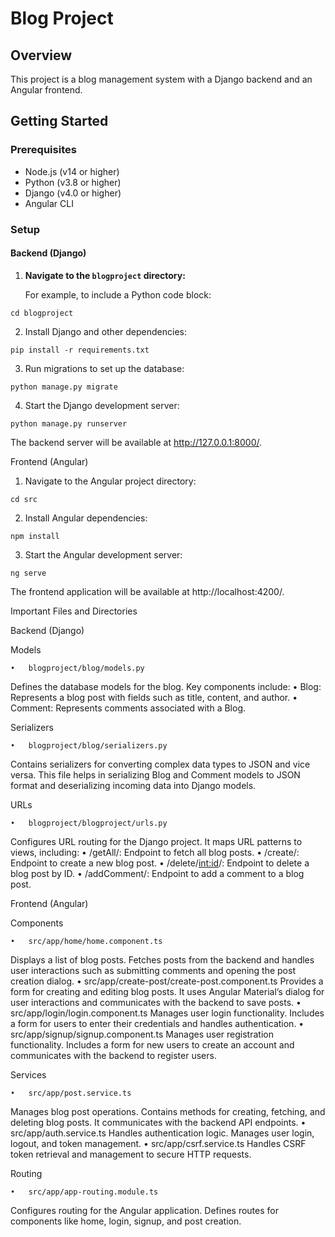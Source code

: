 

# Blog Project

## Overview

This project is a blog management system with a Django backend and an Angular frontend.

## Getting Started

### Prerequisites

- Node.js (v14 or higher)
- Python (v3.8 or higher)
- Django (v4.0 or higher)
- Angular CLI

### Setup

#### Backend (Django)

1. **Navigate to the `blogproject` directory:**

   For example, to include a Python code block:

```
cd blogproject
```
2.	Install Django and other dependencies:

```
pip install -r requirements.txt
```
3.	Run migrations to set up the database:

```
python manage.py migrate
```
4.	Start the Django development server:
```
python manage.py runserver
```
The backend server will be available at http://127.0.0.1:8000/.



Frontend (Angular)

1.	Navigate to the Angular project directory:
   ```
  cd src
```
2.	Install Angular dependencies:
```
npm install
```
3.	Start the Angular development server:
```
ng serve
```
The frontend application will be available at http://localhost:4200/.


Important Files and Directories

Backend (Django)

Models

	•	blogproject/blog/models.py
Defines the database models for the blog. Key components include:
	•	Blog: Represents a blog post with fields such as title, content, and author.
	•	Comment: Represents comments associated with a Blog.

Serializers

	•	blogproject/blog/serializers.py
Contains serializers for converting complex data types to JSON and vice versa. This file helps in serializing Blog and Comment models to JSON format and deserializing incoming data into Django models.


URLs

	•	blogproject/blogproject/urls.py
Configures URL routing for the Django project. It maps URL patterns to views, including:
	•	/getAll/: Endpoint to fetch all blog posts.
	•	/create/: Endpoint to create a new blog post.
	•	/delete/<int:id>/: Endpoint to delete a blog post by ID.
	•	/addComment/: Endpoint to add a comment to a blog post.

Frontend (Angular)

Components

	•	src/app/home/home.component.ts
Displays a list of blog posts. Fetches posts from the backend and handles user interactions such as submitting comments and opening the post creation dialog.
	•	src/app/create-post/create-post.component.ts
Provides a form for creating and editing blog posts. It uses Angular Material’s dialog for user interactions and communicates with the backend to save posts.
	•	src/app/login/login.component.ts
Manages user login functionality. Includes a form for users to enter their credentials and handles authentication.
	•	src/app/signup/signup.component.ts
Manages user registration functionality. Includes a form for new users to create an account and communicates with the backend to register users.

Services

	•	src/app/post.service.ts
Manages blog post operations. Contains methods for creating, fetching, and deleting blog posts. It communicates with the backend API endpoints.
	•	src/app/auth.service.ts
Handles authentication logic. Manages user login, logout, and token management.
	•	src/app/csrf.service.ts
Handles CSRF token retrieval and management to secure HTTP requests.

Routing

	•	src/app/app-routing.module.ts
Configures routing for the Angular application. Defines routes for components like home, login, signup, and post creation.


